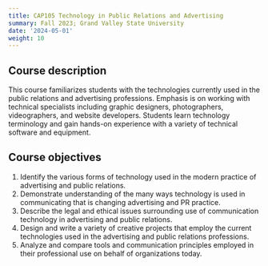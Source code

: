 ```yaml
---
title: CAP105 Technology in Public Relations and Advertising
summary: Fall 2023; Grand Valley State University
date: '2024-05-01'
weight: 10
---
```


## Course description

This course familiarizes students with the technologies currently used in the public relations and advertising professions. Emphasis is on working with technical specialists including graphic designers, photographers, videographers, and website developers. Students learn technology terminology and gain hands-on experience with a variety of technical software and equipment.

## Course objectives

1.	Identify the various forms of technology used in the modern practice of advertising and public relations.
2.	Demonstrate understanding of the many ways technology is used in communicating that is changing advertising and PR practice.
3.	Describe the legal and ethical issues surrounding use of communication technology in advertising and public relations.
4.	Design and write a variety of creative projects that employ the current technologies used in the advertising and public relations professions.
5.	Analyze and compare tools and communication principles employed in their professional use on behalf of organizations today.



